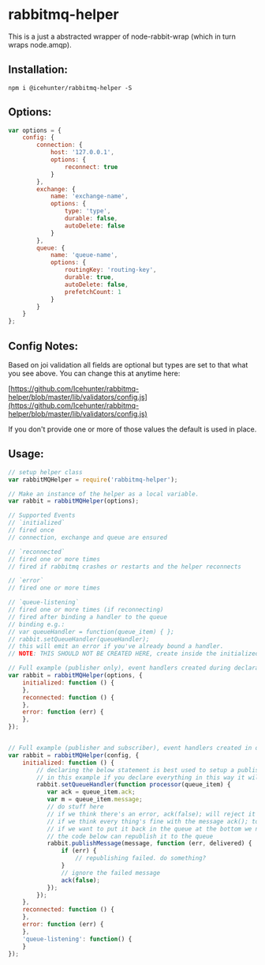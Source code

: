 # rabbitmq-helper
This is a just a abstracted wrapper of node-rabbit-wrap (which in turn wraps node.amqp).

## Installation:

```text
npm i @icehunter/rabbitmq-helper -S
```

## Options:

```javascript
var options = {
    config: {
        connection: {
            host: '127.0.0.1',
            options: {
                reconnect: true
            }
        },
        exchange: {
            name: 'exchange-name',
            options: {
                type: 'type',
                durable: false,
                autoDelete: false
            }
        },
        queue: {
            name: 'queue-name',
            options: {
                routingKey: 'routing-key',
                durable: true,
                autoDelete: false,
                prefetchCount: 1
            }
        }
    }
};
```

## Config Notes:
Based on joi validation all fields are optional but types are set to that what you see above. You can change this at anytime here:

[https://github.com/Icehunter/rabbitmq-helper/blob/master/lib/validators/config.js](https://github.com/Icehunter/rabbitmq-helper/blob/master/lib/validators/config.js)

If you don't provide one or more of those values the default is used in place.

## Usage:

```javascript
// setup helper class
var rabbitMQHelper = require('rabbitmq-helper');

// Make an instance of the helper as a local variable.
var rabbit = rabbitMQHelper(options);

// Supported Events
// `initialized`
// fired once
// connection, exchange and queue are ensured

// `reconnected`
// fired one or more times
// fired if rabbitmq crashes or restarts and the helper reconnects

// `error`
// fired one or more times

// `queue-listening`
// fired one or more times (if reconnecting)
// fired after binding a handler to the queue
// binding e.g.:
// var queueHandler = function(queue_item) { };
// rabbit.setQueueHandler(queueHandler);
// this will emit an error if you've already bound a handler.
// NOTE: THIS SHOULD NOT BE CREATED HERE, create inside the initialized event

// Full example (publisher only), event handlers created during declaration.
var rabbit = rabbitMQHelper(options, {
    initialized: function () {
    },
    reconnected: function () {
    },
    error: function (err) {
    },
});


// Full example (publisher and subscriber), event handlers created in declaration.
var rabbit = rabbitMQHelper(config, {
    initialized: function () {
        // declaring the below statement is best used to setup a publisher to point to another queue
        // in this example if you declare everything in this way it will make a nice endless loop :)
        rabbit.setQueueHandler(function processor(queue_item) {
           var ack = queue_item.ack;
           var m = queue_item.message;
           // do stuff here
           // if we think there's an error, ack(false); will reject it
           // if we think every thing's fine with the message ack(); to acknowledge it
           // if we want to put it back in the queue at the bottom we need to republish it and then ack(false);
           // the code below can republish it to the queue
           rabbit.publishMessage(message, function (err, delivered) {
               if (err) {
                   // republishing failed. do something?
               }
               // ignore the failed message
               ack(false);
           });
        });
    },
    reconnected: function () {
    },
    error: function (err) {
    },
    'queue-listening': function() {
    }
});
```

